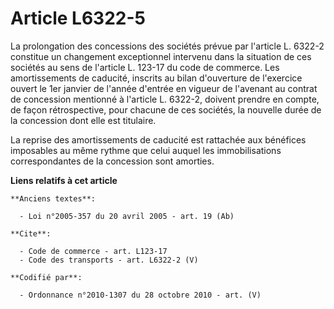 # Article L6322-5

La prolongation des concessions des sociétés prévue par l'article L. 6322-2 constitue un changement exceptionnel intervenu
dans la situation de ces sociétés au sens de l'article L. 123-17 du code de commerce. Les amortissements de caducité,
inscrits au bilan d'ouverture de l'exercice ouvert le 1er janvier de l'année d'entrée en vigueur de l'avenant au contrat de
concession mentionné à l'article L. 6322-2, doivent prendre en compte, de façon rétrospective, pour chacune de ces sociétés,
la nouvelle durée de la concession dont elle est titulaire. 

La reprise des amortissements de caducité est rattachée aux bénéfices imposables au même rythme que celui auquel les
immobilisations correspondantes de la concession sont amorties.

**Liens relatifs à cet article**

	**Anciens textes**:

	  - Loi n°2005-357 du 20 avril 2005 - art. 19 (Ab)

	**Cite**:

	  - Code de commerce - art. L123-17
	  - Code des transports - art. L6322-2 (V)

	**Codifié par**:

	  - Ordonnance n°2010-1307 du 28 octobre 2010 - art. (V)
